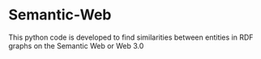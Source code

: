 # Semantic-Web
This python code is developed to find similarities between entities in RDF graphs on the Semantic Web or Web 3.0
